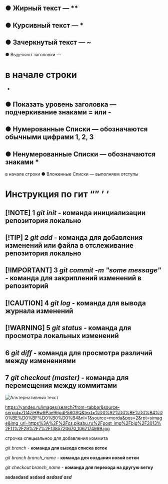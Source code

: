
● Жирный текст — **
-

● Курсивный текст — *
-

● Зачеркнутый текст — ~
-

● Выделяют заголовки —

# в начале строки

-

● Показать уровень заголовка —
подчеркивание знаками = или -
-

● Нумерованные Списки —
обозначаются обычными
цифрами 1, 2, 3
-

● Ненумерованные Списки —
обозначаются знаками *
-

в начале строки
● Вложенные Списки —
выполняем отступы

# Инструкция по гит &#8220;&#8221; &#8217; &#8216;

[!NOTE]
1 *git init* - **команда инициализации репозитория локально**
-

[!TIP]
2 *git add* - **команда для добавления изменений или файла в отслеживание репозитория локально**
-

[!IMPORTANT]
3 *git commit -m "some message"* - **команда для закриплений изменений в репозиторий**
-

[!CAUTION]
4 *git log* - **команда для вывода журнала изменений**
-

[!WARNING]
5 *git status* - **команда для просмотра локальных изменений**
-

6 *git diff* - **команда для просмотра различий между изменениями**
-

7 *git checkout (master)* - **команда для перемещения между коммитами**
-

![Альтернативный текст](https://yandex.ru/images/search?from=tabbar&source-serpid=ZG4zjH8w9Pae96pdP58GSQ&text=%D0%92%D0%BE%D0%B4%D0%BE%D0%BF%D0%B0%D0%B4&nl=1&source=morda&pos=2&rpt=simage&img_url=https%3A%2F%2Fcs.pikabu.ru%2Fpost_img%2Fbig%2F2013%2F11%2F29%2F7%2F1385720670_1067174999.jpg)

<https://yandex.ru/images/search?from=tabbar&source-serpid=ZG4zjH8w9Pae96pdP58GSQ&text=%D0%92%D0%BE%D0%B4%D0%BE%D0%BF%D0%B0%D0%B4&nl=1&source=morda&pos=2&rpt=simage&img_url=https%3A%2F%2Fcs.pikabu.ru%2Fpost_img%2Fbig%2F2013%2F11%2F29%2F7%2F1385720670_1067174999.jpg>

строчка спецыальноо для добавления коммита

*git branch* - **команда для вывода списка веток**

*git branch branch_name* - **команда для создания новой ветки**

*git checkout branch_name* - **команда для перехода на другую ветку**

**asdasdasd**
**asdasd**
***asdasd***
***asd***
